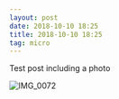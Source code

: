 ```yaml
---
layout: post
date: 2018-10-10 18:25
title: 2018-10-10 18:25
tag: micro
---
```

Test post including a photo

![IMG_0072](https://www.gr36.com/img/2018-10-10/img_0072.jpeg)
